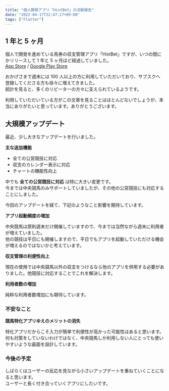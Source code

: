 ```yaml
---
title: "個人開発アプリ「HistBet」の活動報告"
date: "2022-04-17T22:47:17+09:00"
tags: ["Flutter"]
---
```


## 1 年と 5 ヶ月

個人で開発を進めている馬券の収支管理アプリ「HistBet」ですが、いつの間にかリリースして 1 年と 5 ヶ月ほど経過していました。  
[App Store](https://apps.apple.com/jp/app/histbet/id1535460208) / [Google Play Store](https://play.google.com/store/apps/details?id=app.histbet)

おかげさまで週末には 100 人以上の方に利用していただいており、サブスクへ登録してくださる方も徐々に増えてきました。  
統計を見ると、多くのリピーターの方々に支えられているようです。

利用していただいている方がこの文章を見ることはほとんどないでしょうが、本当にありがたいと思っています。ありがとうございます。

## 大規模アップデート

最近、少し大きなアップデートを行いました。

**主な追加機能**

- 全ての公営競技に対応
- 収支のカレンダー表示に対応
- チャートの機能性向上

中でも **全ての公営競技に対応** は特に大きい変更です。  
今までは中央競馬のみサポートしていましたが、その他の公営競技にも対応することにしました。

今回のアップデートを経て、下記のようなこと影響を期待しています。

**アプリ起動頻度の増加**

中央競馬は原則週末だけ開催していますので、今までは当然ながら週末に利用者が増えていました。  
他の競技は平日にも開催しますので、平日でもアプリを起動していただける機会が増えるのではないかと考えています。

**収支管理の利便性向上**

現在の使用では中央競馬以外の収支をつけるなら他のアプリを併用する必要がありました。他競技に対応することでこれを解決します。

**利用者数の増加**

純粋な利用者数増加にも期待しています。

### 不安なこと

**競馬特化アプリゆえのメリットの消失**

特化アプリだからこそ入力が簡単で利便性が高かった可能性はあると思います。
何も対策をしていないわけではなく、中央競馬しか利用しない人にとっても使いやすいような画面を設計しています。

### 今後の予定

しばらくはユーザーの反応を見ながら小さいアップデートを重ねていくことになると思います。  
ユーザーと長く付き合っていくアプリにしたいです。
